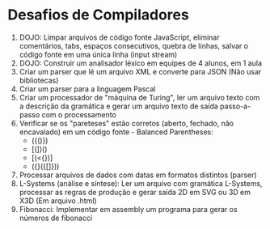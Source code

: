 # Desafios de Compiladores

1. DOJO: Limpar arquivos de código fonte JavaScript, eliminar comentários, tabs, espaços consecutivos, quebra de linhas, salvar o código fonte em uma única linha (input stream)
2. DOJO: Construir um analisador léxico em equipes de 4 alunos, em 1 aula
3. Criar um parser que lê um arquivo XML e converte para JSON (Não usar bibliotecas)
4. Criar um parser para a linguagem Pascal
5. Criar um processador de "máquina de Turing", ler um arquivo texto com a descrição da gramática e gerar um arquivo texto de saída passo-a-passo com o processamento
6. Verificar se os "pareteses" estão corretos (aberto, fechado, não encavalado) em um código fonte - Balanced Parentheses:
     - ({()})
     - [(])()
     - [(<{})]
     - ([](){}({[]}))
5. Processar arquivos de dados com datas em formatos distintos (parser)
6. L-Systems (análise e síntese): Ler um arquivo com gramática L-Systems, processar as regras de produção e gerar saída 2D em SVG ou 3D em X3D (Em arquivo .html) 
7. Fibonacci: Implementar em assembly um programa para gerar os números de fibonacci 
